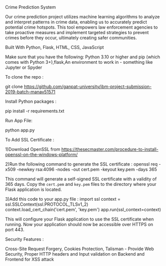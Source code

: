 Crime Prediction System

Our crime prediction project utilizes machine learning algorithms to analyze and interpret patterns in crime data, enabling us to accurately predict potential crime hotspots. This tool empowers law enforcement agencies to take proactive measures and implement targeted strategies to prevent crimes before they occur, ultimately creating safer communities.

Built With
Python,
Flask,
HTML,
CSS,
JavaScript

Make sure that you have the following:
Python 3.10 or higher and pip (which comes with Python 3+),flask,An environment to work in - something like Jupyter or Spyder

To clone the repo :

git clone https://github.com/ganpat-university/ibm-project-submission-2019-batch-manav51571

Install Python packages :

pip install -r requirements.txt

Run App File:

python app.py

To Add SSL Certificate :

1)Download OpenSSL from https://thesecmaster.com/procedure-to-install-openssl-on-the-windows-platform/

2)Run the following command to generate the SSL certificate :
openssl req -x509 -newkey rsa:4096 -nodes -out cert.pem -keyout key.pem -days 365

This command will generate a self-signed SSL certificate with a validity of 365 days.
Copy the `cert.pem` and `key.pem` files to the directory where your Flask application is located.

3)Add this code to your app.py file :
import ssl
context = ssl.SSLContext(ssl.PROTOCOL_TLSv1_2)
context.load_cert_chain('cert.pem', 'key.pem')
app.run(ssl_context=context)

This will configure your Flask application to use the SSL certificate when running.
Now your application should now be accessible over HTTPS on port 443.

Security Features :

Cross-Site Request Forgery,
Cookies Protection,
Talisman - Provide Web Security,
Proper HTTP headers and 
Input validation on Backend and Frontend for XSS attack   
